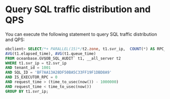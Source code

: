 # Query SQL traffic distribution and QPS

You can execute the following statement to query SQL traffic distribution and QPS:

```sql
obclient> SELECT/*+ PARALLEL(15)*/t2.zone, t1.svr_ip,  COUNT(*) AS RPC_COUNT,
AVG(t1.elapsed_time), AVG(t1.queue_time)  
FROM oceanbase.GV$OB_SQL_AUDIT` t1, __all_server t2  
WHERE t1.svr_ip = t2.svr_ip
AND tenant_id = 1001
AND SQL_ID = 'BF7AA13A28DF50BA5C33FF19F1DBD8A9'
AND IS_EXECUTOR_RPC = 0    
AND request_time > (time_to_usec(now()) - 1000000)    
AND request_time < time_to_usec(now())
GROUP BY t1.svr_ip;
```
